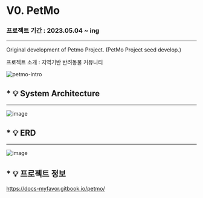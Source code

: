 # V0. PetMo
### 프로젝트 기간 : 2023.05.04 ~ ing
---
Original development of Petmo Project.
(PetMo Project seed develop.)

프로젝트 소개 :
지역기반 반려동물 커뮤니티 

![petmo-intro](https://github.com/sliverKi/V0.PetMo/assets/121347506/549b2a20-92c0-4846-8afb-18d44c5a1eb7)


## * :bulb: System Architecture
---
![image](https://github.com/sliverKi/V0.PetMo/assets/121347506/d3d461d1-4fcb-4168-b2b6-1afb603425c5)

## * :bulb: ERD 
---
![image](https://github.com/sliverKi/V0.PetMo/assets/121347506/7c3c1917-ec56-4361-91f3-f6490af54cd8)

## * :bulb: 프로젝트 정보
https://docs-myfavor.gitbook.io/petmo/

